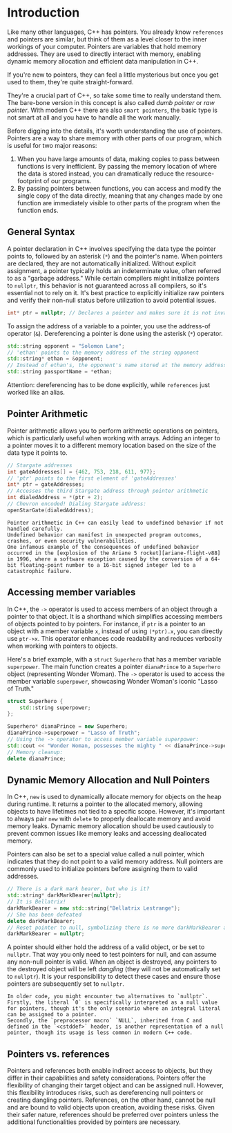 # Introduction

Like many other languages, C++ has pointers.
You already know `references` and pointers are similar, but think of them as a level closer to the inner workings of your computer.
Pointers are variables that hold memory addresses.
They are used to directly interact with memory, enabling dynamic memory allocation and efficient data manipulation in C++.

If you're new to pointers, they can feel a little mysterious but once you get used to them, they're quite straight-forward.

They're a crucial part of C++, so take some time to really understand them.
The bare-bone version in this concept is also called _dumb pointer_ or _raw pointer_.
With modern C++ there are also `smart pointers`, the basic type is not smart at all and you have to handle all the work manually.

Before digging into the details, it's worth understanding the use of pointers.
Pointers are a way to share memory with other parts of our program, which is useful for two major reasons:
1. When you have large amounts of data, making copies to pass between functions is very inefficient.
  By passing the memory location of where the data is stored instead, you can dramatically reduce the resource-footprint of our programs.
2. By passing pointers between functions, you can access and modify the single copy of the data directly, meaning that any changes made by one function are immediately visible to other parts of the program when the function ends.

## General Syntax

A pointer declaration in C++ involves specifying the data type the pointer points to, followed by an asterisk (`*`) and the pointer's name.
When pointers are declared, they are not automatically initialized.
Without explicit assignment, a pointer typically holds an indeterminate value, often referred to as a "garbage address."
While certain compilers might initialize pointers to `nullptr`, this behavior is not guaranteed across all compilers, so it's essential not to rely on it.
It's best practice to explicitly initialize raw pointers and verify their non-null status before utilization to avoid potential issues.

```cpp
int* ptr = nullptr; // Declares a pointer and makes sure it is not invalid
```

To assign the address of a variable to a pointer, you use the address-of operator (`&`).
Dereferencing a pointer is done using the asterisk (`*`) operator.

```cpp
std::string opponent = "Solomon Lane";
// 'ethan' points to the memory address of the string opponent
std::string* ethan = &opponent; 
// Instead of ethan's, the opponent's name stored at the memory address
std::string passportName = *ethan;
```

Attention: dereferencing has to be done explicitly, while `references` just worked like an alias.

## Pointer Arithmetic

Pointer arithmetic allows you to perform arithmetic operations on pointers, which is particularly useful when working with arrays.
Adding an integer to a pointer moves it to a different memory location based on the size of the data type it points to.

```cpp
// Stargate addresses
int gateAddresses[] = {462, 753, 218, 611, 977};
// 'ptr' points to the first element of 'gateAddresses'
int* ptr = gateAddresses; 
// Accesses the third Stargate address through pointer arithmetic
int dialedAddress = *(ptr + 2); 
// Chevron encoded! Dialing Stargate address:
openStarGate(dialedAddress);
```

~~~~exercism/caution
Pointer arithmetic in C++ can easily lead to undefined behavior if not handled carefully.
Undefined behavior can manifest in unexpected program outcomes, crashes, or even security vulnerabilities.
One infamous example of the consequences of undefined behavior occurred in the [explosion of the Ariane 5 rocket][ariane-flight-v88] in 1996, where a software exception caused by the conversion of a 64-bit floating-point number to a 16-bit signed integer led to a catastrophic failure.
~~~~

## Accessing member variables

In C++, the `->` operator is used to access members of an object through a pointer to that object.
It is a shorthand which simplifies accessing members of objects pointed to by pointers.
For instance, if `ptr` is a pointer to an object with a member variable `x`, instead of using `(*ptr).x`, you can directly use `ptr->x`.
This operator enhances code readability and reduces verbosity when working with pointers to objects.

Here's a brief example, with a `struct` `Superhero` that has a member variable `superpower`.
The main function creates a pointer `dianaPrince` to a `Superhero` object (representing Wonder Woman).
The `->` operator is used to access the member variable `superpower`, showcasing Wonder Woman's iconic "Lasso of Truth."

```cpp
struct Superhero {
    std::string superpower;
};

Superhero* dianaPrince = new Superhero;
dianaPrince->superpower = "Lasso of Truth";
// Using the -> operator to access member variable superpower:
std::cout << "Wonder Woman, possesses the mighty " << dianaPrince->superpower;
// Memory cleanup:
delete dianaPrince; 
```

## Dynamic Memory Allocation and Null Pointers

In C++, `new` is used to dynamically allocate memory for objects on the heap during runtime.
It returns a pointer to the allocated memory, allowing objects to have lifetimes not tied to a specific scope.
However, it's important to always pair `new` with `delete` to properly deallocate memory and avoid memory leaks.
Dynamic memory allocation should be used cautiously to prevent common issues like memory leaks and accessing deallocated memory.

Pointers can also be set to a special value called a null pointer, which indicates that they do not point to a valid memory address.
Null pointers are commonly used to initialize pointers before assigning them to valid addresses.

```cpp
// There is a dark mark bearer, but who is it?
std::string* darkMarkBearer{nullptr};
// It is Bellatrix!
darkMarkBearer = new std::string{"Bellatrix Lestrange"};
// She has been defeated
delete darkMarkBearer;
// Reset pointer to null, symbolizing there is no more darkMarkBearer at the moment
darkMarkBearer = nullptr; 
```

A pointer should either hold the address of a valid object, or be set to `nullptr`.
That way you only need to test pointers for null, and can assume any non-null pointer is valid.
When an object is destroyed, any pointers to the destroyed object will be left _dangling_ (they will not be automatically set to `nullptr`).
It is your responsibility to detect these cases and ensure those pointers are subsequently set to `nullptr`.

~~~~exercism/advanced
In older code, you might encounter two alternatives to `nullptr`.
Firstly, the literal `0` is specifically interpreted as a null value for pointers, though it's the only scenario where an integral literal can be assigned to a pointer.
Secondly, the `preprocessor macro` `NULL`, inherited from C and defined in the `<cstddef>` header, is another representation of a null pointer, though its usage is less common in modern C++ code.
~~~~

## Pointers vs. references

Pointers and references both enable indirect access to objects, but they differ in their capabilities and safety considerations.
Pointers offer the flexibility of changing their target object and can be assigned null.
However, this flexibility introduces risks, such as dereferencing null pointers or creating dangling pointers.
References, on the other hand, cannot be null and are bound to valid objects upon creation, avoiding these risks.
Given their safer nature, references should be preferred over pointers unless the additional functionalities provided by pointers are necessary.

[ariane-flight-v88]: https://en.wikipedia.org/wiki/Ariane_flight_V88
